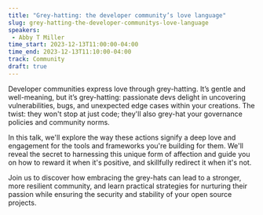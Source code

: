 ```yaml
---
title: "Grey-hatting: the developer community’s love language"
slug: grey-hatting-the-developer-communitys-love-language
speakers:
 - Abby T Miller
time_start: 2023-12-13T11:00:00-04:00
time_end: 2023-12-13T11:10:00-04:00
track: Community
draft: true
---
```


Developer communities express love through grey-hatting. It’s gentle and well-meaning, but it’s grey-hatting: passionate devs delight in uncovering vulnerabilities, bugs, and unexpected edge cases within your creations. The twist: they won't stop at just code; they'll also grey-hat your governance policies and community norms.
 
 
 
 In this talk, we'll explore the way these actions signify a deep love and engagement for the tools and frameworks you're building for them. We'll reveal the secret to harnessing this unique form of affection and guide you on how to reward it when it's positive, and skillfully redirect it when it's not.
 
 
 
 Join us to discover how embracing the grey-hats can lead to a stronger, more resilient community, and learn practical strategies for nurturing their passion while ensuring the security and stability of your open source projects.